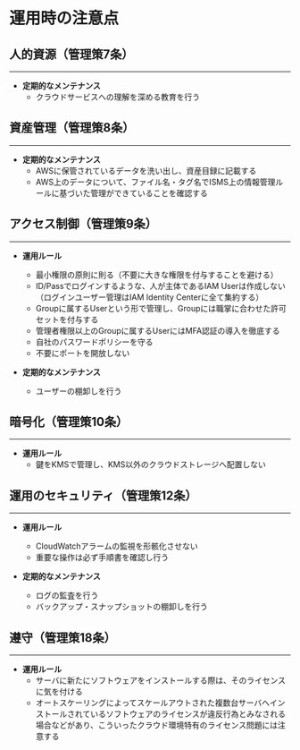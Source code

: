 # 運用時の注意点


## 人的資源（管理策7条）
---
- **定期的なメンテナンス**
    - クラウドサービスへの理解を深める教育を行う

## 資産管理（管理策8条）
---
- **定期的なメンテナンス**
    - AWSに保管されているデータを洗い出し、資産目録に記載する
    - AWS上のデータについて、ファイル名・タグ名でISMS上の情報管理ルールに基づいた管理ができていることを確認する

## アクセス制御（管理策9条）
---
- **運用ルール**
    - 最小権限の原則に則る（不要に大きな権限を付与することを避ける）
    - ID/Passでログインするような、人が主体であるIAM Userは作成しない（ログインユーザー管理はIAM Identity Centerに全て集約する）
    - Groupに属するUserという形で管理し、Groupには職掌に合わせた許可セットを付与する
    - 管理者権限以上のGroupに属するUserにはMFA認証の導入を徹底する
    - 自社のパスワードポリシーを守る
    - 不要にポートを開放しない

- **定期的なメンテナンス**
    - ユーザーの棚卸しを行う

## 暗号化（管理策10条）
---
- **運用ルール**
    - 鍵をKMSで管理し、KMS以外のクラウドストレージへ配置しない

## 運用のセキュリティ（管理策12条）
---
- **運用ルール**
    - CloudWatchアラームの監視を形骸化させない
    - 重要な操作は必ず手順書を確認し行う

- **定期的なメンテナンス**
    - ログの監査を行う
    - バックアップ・スナップショットの棚卸しを行う

## 遵守（管理策18条）
---
- **運用ルール**
    - サーバに新たにソフトウェアをインストールする際は、そのライセンスに気を付ける
    - オートスケーリングによってスケールアウトされた複数台サーバへインストールされているソフトウェアのライセンスが違反行為とみなされる場合などがあり、こういったクラウド環境特有のライセンス問題には注意する
